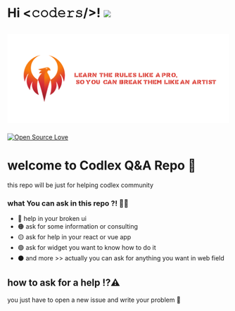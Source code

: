 # Hi  <𝚌𝚘𝚍𝚎𝚛𝚜/>! <img src="https://github.com/TheDudeThatCode/TheDudeThatCode/blob/master/Assets/Hi.gif" width="29px">
## [![Codlex Cover](https://github.com/Ibrahem-Angro/codlex-qna/blob/main/codlexcover.jpg)](https://facebook/codlex.com)
[![Open Source Love](https://badges.frapsoft.com/os/v2/open-source.svg?v=103)](https://github.com/Ibrahem-Angro)

# welcome to Codlex Q&A Repo 🚀
this repo will be just for helping codlex community 
### what You can ask in this repo ?! ✍🏻
-  🔴 help in your broken ui 
-  🟠 ask for some information or consulting 
-  🟡 ask for help in your react or vue app 
-  🟢 ask for widget you want to know how to do it 
-  ⚫️ and more >>   actually you can ask for anything you want in web field 

## how to ask for a help ⁉️⚠️
you just have to open a new issue and write your problem  💭

